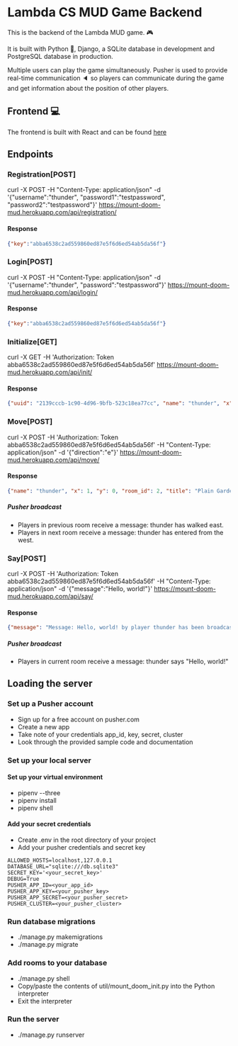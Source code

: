 # Lambda CS MUD Game Backend

This is the backend of the Lambda MUD game. 🎮

It is built with Python 🐍, Django, a SQLite database in development and PostgreSQL database in production.

Multiple users can play the game simultaneously. Pusher is used to provide real-time communication 🔈 so players can communicate during the game and get information about the position of other players.

## Frontend 💻

The frontend is built with React and can be found [here](https://mud-mount-doom.herokuapp.com/)

## Endpoints

### Registration[POST]

curl -X POST -H "Content-Type: application/json" -d '{"username":"thunder", "password1":"testpassword", "password2":"testpassword"}' https://mount-doom-mud.herokuapp.com/api/registration/

#### Response

```json
{"key":"abba6538c2ad559860ed87e5f6d6ed54ab5da56f"}
```

### Login[POST]

curl -X POST -H "Content-Type: application/json" -d '{"username":"thunder", "password":"testpassword"}' https://mount-doom-mud.herokuapp.com/api/login/

#### Response

```json
{"key":"abba6538c2ad559860ed87e5f6d6ed54ab5da56f"}
```

### Initialize[GET]

curl -X GET -H 'Authorization: Token abba6538c2ad559860ed87e5f6d6ed54ab5da56f' https://mount-doom-mud.herokuapp.com/api/init/

#### Response

```json
{"uuid": "2139cccb-1c90-4d96-9bfb-523c18ea77cc", "name": "thunder", "x": 0, "y": 0, "room_id": 1, "title": "Outside Cave Entrance", "description": "The quest for thy nobly ring burns true and bright. Search on thou famed voyager!", "players": ["oyekunle", "alum", "user", "testuser", "testuserXaa", "testuserXX"]}
```

### Move[POST]

curl -X POST -H 'Authorization: Token abba6538c2ad559860ed87e5f6d6ed54ab5da56f' -H "Content-Type: application/json" -d '{"direction":"e"}' https://mount-doom-mud.herokuapp.com/api/move/

#### Response

```json
{"name": "thunder", "x": 1, "y": 0, "room_id": 2, "title": "Plain Garden Thicket", "description": "The quest for thy nobly ring burns true and bright. Search on thou famed voyager!", "players": [], "error_msg": ""}
```

##### Pusher broadcast

- Players in previous room receive a message: thunder has walked east.
- Players in next room receive a message: thunder has entered from the west.

### Say[POST]

curl -X POST -H 'Authorization: Token abba6538c2ad559860ed87e5f6d6ed54ab5da56f' -H "Content-Type: application/json" -d '{"message":"Hello, world!"}' https://mount-doom-mud.herokuapp.com/api/say/

#### Response

```json
{"message": "Message: Hello, world! by player thunder has been broadcast successfully."}
```

##### Pusher broadcast

- Players in current room receive a message: thunder says "Hello, world!"

## Loading the server

### Set up a Pusher account

- Sign up for a free account on pusher.com
- Create a new app
- Take note of your credentials app_id, key, secret, cluster
- Look through the provided sample code and documentation

### Set up your local server

#### Set up your virtual environment

- pipenv --three
- pipenv install
- pipenv shell

#### Add your secret credentials

- Create .env in the root directory of your project
- Add your pusher credentials and secret key

```
ALLOWED_HOSTS=localhost,127.0.0.1
DATABASE_URL="sqlite:///db.sqlite3"
SECRET_KEY='<your_secret_key>'
DEBUG=True
PUSHER_APP_ID=<your_app_id>
PUSHER_APP_KEY=<your_pusher_key>
PUSHER_APP_SECRET=<your_pusher_secret>
PUSHER_CLUSTER=<your_pusher_cluster>
```

### Run database migrations

- ./manage.py makemigrations
- ./manage.py migrate

### Add rooms to your database

- ./manage.py shell
- Copy/paste the contents of util/mount_doom_init.py into the Python interpreter
- Exit the interpreter

### Run the server

- ./manage.py runserver
